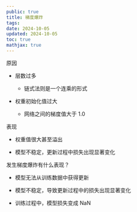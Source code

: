 ```yaml
---
public: true
title: 梯度爆炸
tags:
date: 2024-10-05
updated: 2024-10-05
toc: true
mathjax: true
---
```




原因

  + 层数过多

    + 链式法则是一个连乘的形式

  + 权重初始化值过大

    + 网络之间的梯度值大于 1.0

表现

  + 权重值很大甚至溢出

  + 模型不稳定，更新过程中损失出现显著变化

发生梯度爆炸有什么表现？

  + 模型无法从训练数据中获得更新

  + 模型不稳定，导致更新过程中的损失出现显著变化

  + 训练过程中，模型损失变成 NaN
